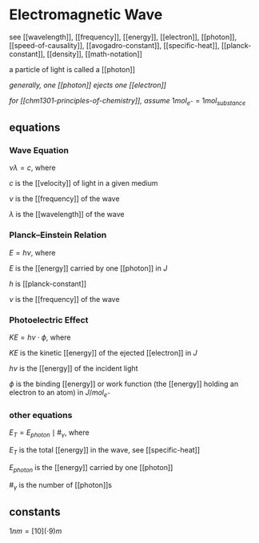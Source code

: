 # Electromagnetic Wave

see [[wavelength]], [[frequency]], [[energy]], [[electron]], [[photon]], [[speed-of-causality]], [[avogadro-constant]], [[specific-heat]], [[planck-constant]], [[density]], [[math-notation]]

a particle of light is called a [[photon]]

_generally, one [[photon]] ejects one [[electron]]_

_for [[chm1301-principles-of-chemistry]], assume_ $1mol_{e^-}$ = $1mol_{substance}$

## equations

### Wave Equation

$\nu \lambda = c$, where

$c$ is the [[velocity]] of light in a given medium

$\nu$ is the [[frequency]] of the wave

$\lambda$ is the [[wavelength]] of the wave

### Planck–Einstein Relation

$E = h \nu$, where

$E$ is the [[energy]] carried by one [[photon]] in $J$

$h$ is [[planck-constant]]

$\nu$ is the [[frequency]] of the wave

### Photoelectric Effect

$KE = h \nu \cdot \phi$, where

$KE$ is the kinetic [[energy]] of the ejected [[electron]] in $J$

$h \nu$ is the [[energy]] of the incident light

$\phi$ is the binding [[energy]] or work function (the [[energy]] holding an electron to an atom) in $J/mol_{e^-}$

### other equations

$E_T = E_{photon} \mid \#_\gamma$, where

$E_T$ is the total [[energy]] in the wave, see [[specific-heat]]

$E_{photon}$ is the [[energy]] carried by one [[photon]]

$\#_\gamma$ is the number of [[photon]]s

## constants

$1nm = [10](\cdot 9)m$

